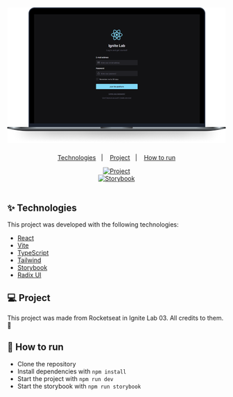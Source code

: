 <h1 align="center">
  <img src=".github/layout.png" alt="Layout" title="Layout" />
</h1>

<p align="center">
  <a href="#-technologies">Technologies</a>&nbsp;&nbsp;&nbsp;|&nbsp;&nbsp;&nbsp;
  <a href="#-project">Project</a>&nbsp;&nbsp;&nbsp;|&nbsp;&nbsp;&nbsp;
  <a href="#-how-to-run">How to run</a>
</p>

<div align="center">
  <a href="https://ninxe-ignite03.vercel.app" target="_blank">
    <img src="https://img.shields.io/static/v1?label=Show&message=Project&color=8257E5&labelColor=000000" alt="Project" title="Project" />
  </a>
</div>
<div align="center">
  <a href="https://ninxe.github.io/ignite-lab-design-system/" target="_blank">
    <img src="https://img.shields.io/static/v1?label=Show&message=Storybook&color=8257E5&labelColor=000000" alt="Storybook" title="Storybook" />
  </a>
</div>

<br />

## ✨ Technologies

This project was developed with the following technologies:

- [React](https://reactjs.org)
- [Vite](https://vitejs.dev/)
- [TypeScript](https://www.typescriptlang.org/)
- [Tailwind](https://tailwindcss.com)
- [Storybook](https://storybook.js.org)
- [Radix UI](https://radix-ui.com)

## 💻 Project

This project was made from Rocketseat in Ignite Lab 03. All credits to them. 🎉

## 🚀 How to run

- Clone the repository
- Install dependencies with `npm install`
- Start the project with `npm run dev`
- Start the storybook with `npm run storybook`
